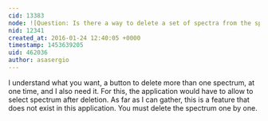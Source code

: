 ```yaml
---
cid: 13383
node: ![Question: Is there a way to delete a set of spectra from the spectral work bench?](../notes/ethanbass/10-29-2015/question-is-there-a-way-to-delete-a-set-of-spectra-from-the-spectral-work-bench)
nid: 12341
created_at: 2016-01-24 12:40:05 +0000
timestamp: 1453639205
uid: 462036
author: asasergio
---
```


I understand what you want, a button to delete more than one spectrum, at one time, and I also need it. For this, the application would have to allow to select spectrum after deletion. As far as I can gather, this is a feature that does not exist in this application. You must delete the spectrum one by one.